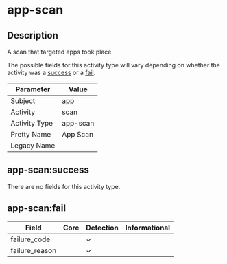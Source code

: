 app-scan
========

Description
-----------
A scan that targeted apps took place

The possible fields for this activity type will vary depending on whether the activity was a [success](#app-scansuccess) or a [fail](#app-scanfail).

| Parameter     | Value    |
| ------------- | -------- |
| Subject       | app      |
| Activity      | scan     |
| Activity Type | app-scan |
| Pretty Name   | App Scan |
| Legacy Name   |          |

app-scan:success
----------------

There are no fields for this activity type.


app-scan:fail
-------------

| Field          | Core | Detection | Informational |
| -------------- | ---- | --------- | ------------- |
| failure_code   |      | &#10003;  |               |
| failure_reason |      | &#10003;  |               |